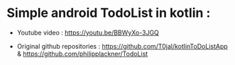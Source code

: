# Simple android TodoList in kotlin : 

- Youtube video : https://youtu.be/BBWyXo-3JGQ 

- Original github repositories : https://github.com/T0jal/kotlinToDoListApp & https://github.com/philipplackner/TodoList

  
